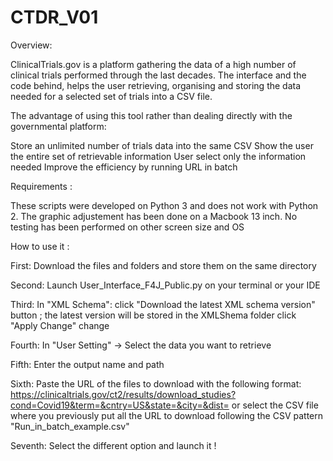 
# CTDR_V01
Overview: 

ClinicalTrials.gov is a platform gathering the data of a high number of clinical trials performed through the last decades. The interface and the code behind, helps the user retrieving, organising and storing the data needed for a selected set of trials into a CSV file.

The advantage of using this tool rather than dealing directly with the governmental platform:

Store an unlimited number of trials data into the same CSV
Show the user the entire set of retrievable information
User select only the information needed
Improve the efficiency by running URL in batch

Requirements :

These scripts were developed on Python 3 and does not work with Python 2.
The graphic adjustement has been done on a Macbook 13 inch. No testing has been performed on other screen size and OS

How to use it :

First: Download the files and folders and store them on the same directory

Second: Launch User_Interface_F4J_Public.py on your terminal or your IDE

Third: In "XML Schema":
  click "Download the latest XML schema version" button ; the latest version will be stored in the XMLShema folder
  click "Apply Change" change
  
Fourth: In "User Setting" -> Select the data you want to retrieve

Fifth: Enter the output name and path

Sixth: Paste the URL of the files to download with the following format: 
        https://clinicaltrials.gov/ct2/results/download_studies?cond=Covid19&term=&cntry=US&state=&city=&dist=
  or select the CSV file where you previously put all the URL to download following the CSV pattern "Run_in_batch_example.csv"

Seventh: Select the different option and launch it !
